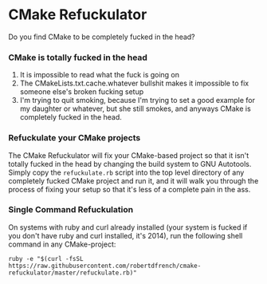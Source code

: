 CMake Refuckulator
==================

Do you find CMake to be completely fucked in the head?

### CMake is totally fucked in the head

1. It is impossible to read what the fuck is going on
1. The CMakeLists.txt.cache.whatever bullshit makes it impossible to fix someone else's broken fucking setup
1. I'm trying to quit smoking, because I'm trying to set a good example for my daughter or whatever, but she still smokes, and anyways CMake is completely fucked in the head.

### Refuckulate your CMake projects

The CMake Refuckulator will fix your CMake-based project so that it isn't totally fucked in the head by changing the build system to GNU Autotools. Simply copy the `refuckulate.rb` script into the top level directory of any completely fucked CMake project and run it, and it will walk you through the process of fixing your setup so that it's less of a complete pain in the ass.

### Single Command Refuckulation

On systems with ruby and curl already installed (your system is fucked if you don't have ruby and curl installed, it's 2014), run the following shell command in any CMake-project:

```
ruby -e "$(curl -fsSL https://raw.githubusercontent.com/robertdfrench/cmake-refuckulator/master/refuckulate.rb)"
```
